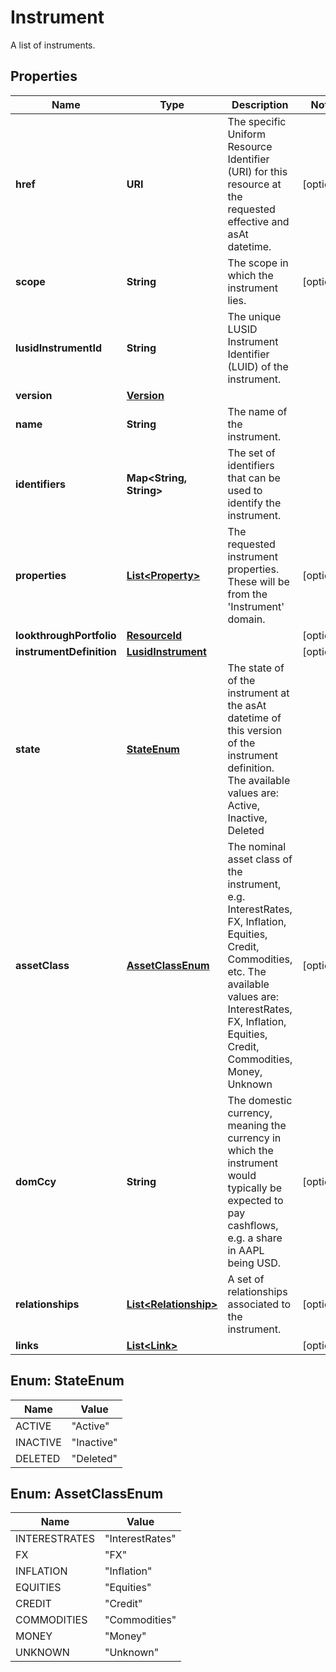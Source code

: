 

# Instrument

A list of instruments.

## Properties

Name | Type | Description | Notes
------------ | ------------- | ------------- | -------------
**href** | **URI** | The specific Uniform Resource Identifier (URI) for this resource at the requested effective and asAt datetime. |  [optional]
**scope** | **String** | The scope in which the instrument lies. |  [optional]
**lusidInstrumentId** | **String** | The unique LUSID Instrument Identifier (LUID) of the instrument. | 
**version** | [**Version**](Version.md) |  | 
**name** | **String** | The name of the instrument. | 
**identifiers** | **Map&lt;String, String&gt;** | The set of identifiers that can be used to identify the instrument. | 
**properties** | [**List&lt;Property&gt;**](Property.md) | The requested instrument properties. These will be from the &#39;Instrument&#39; domain. |  [optional]
**lookthroughPortfolio** | [**ResourceId**](ResourceId.md) |  |  [optional]
**instrumentDefinition** | [**LusidInstrument**](LusidInstrument.md) |  |  [optional]
**state** | [**StateEnum**](#StateEnum) | The state of of the instrument at the asAt datetime of this version of the instrument definition. The available values are: Active, Inactive, Deleted | 
**assetClass** | [**AssetClassEnum**](#AssetClassEnum) | The nominal asset class of the instrument, e.g. InterestRates, FX, Inflation, Equities, Credit, Commodities, etc. The available values are: InterestRates, FX, Inflation, Equities, Credit, Commodities, Money, Unknown |  [optional]
**domCcy** | **String** | The domestic currency, meaning the currency in which the instrument would typically be expected to pay cashflows, e.g. a share in AAPL being USD. |  [optional]
**relationships** | [**List&lt;Relationship&gt;**](Relationship.md) | A set of relationships associated to the instrument. |  [optional]
**links** | [**List&lt;Link&gt;**](Link.md) |  |  [optional]



## Enum: StateEnum

Name | Value
---- | -----
ACTIVE | &quot;Active&quot;
INACTIVE | &quot;Inactive&quot;
DELETED | &quot;Deleted&quot;



## Enum: AssetClassEnum

Name | Value
---- | -----
INTERESTRATES | &quot;InterestRates&quot;
FX | &quot;FX&quot;
INFLATION | &quot;Inflation&quot;
EQUITIES | &quot;Equities&quot;
CREDIT | &quot;Credit&quot;
COMMODITIES | &quot;Commodities&quot;
MONEY | &quot;Money&quot;
UNKNOWN | &quot;Unknown&quot;



